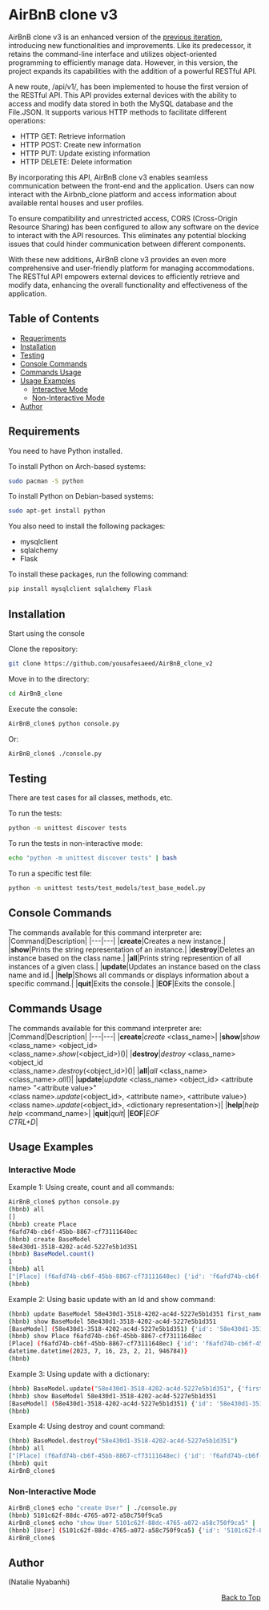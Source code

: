 <a name="readme-top"></a>

# AirBnB clone v3

AirBnB clone v3 is an enhanced version of the [previous iteration](https://github.com/yousafesaeed/AirBnB_clone_v2), introducing new functionalities and improvements. Like its predecessor, it retains the command-line interface and utilizes object-oriented programming to efficiently manage data. However, in this version, the project expands its capabilities with the addition of a powerful RESTful API.

A new route, /api/v1/, has been implemented to house the first version of the RESTful API. This API provides external devices with the ability to access and modify data stored in both the MySQL database and the File.JSON. It supports various HTTP methods to facilitate different operations:

- HTTP GET: Retrieve information
- HTTP POST: Create new information
- HTTP PUT: Update existing information
- HTTP DELETE: Delete information

By incorporating this API, AirBnB clone v3 enables seamless communication between the front-end and the application. Users can now interact with the Airbnb_clone platform and access information about available rental houses and user profiles.

To ensure compatibility and unrestricted access, CORS (Cross-Origin Resource Sharing) has been configured to allow any software on the device to interact with the API resources. This eliminates any potential blocking issues that could hinder communication between different components.

With these new additions, AirBnB clone v3 provides an even more comprehensive and user-friendly platform for managing accommodations. The RESTful API empowers external devices to efficiently retrieve and modify data, enhancing the overall functionality and effectiveness of the application.

## Table of Contents

-   [Requeriments](#requeriments)
-   [Installation](#installation)
-   [Testing](#testing)
-   [Console Commands](#console-commands)
-   [Commands Usage](#commands-usage)
-   [Usage Examples](#usage-examples)
    -   [Interactive Mode](#interactive-mode)
    -   [Non-Interactive Mode](#non-interactive-mode)
-   [Author](#author)

## Requirements

You need to have Python installed.

To install Python on Arch-based systems:

```bash
sudo pacman -S python
```

To install Python on Debian-based systems:

```bash
sudo apt-get install python
```

You also need to install the following packages:

- mysqlclient
- sqlalchemy
- Flask

To install these packages, run the following command:

```sh
pip install mysqlclient sqlalchemy Flask
```

## Installation

Start using the console

Clone the repository:

```bash
git clone https://github.com/yousafesaeed/AirBnB_clone_v2
```

Move in to the directory:

```bash
cd AirBnB_clone
```

Execute the console:

```bash
AirBnB_clone$ python console.py
```

Or:

```bash
AirBnB_clone$ ./console.py
```

## Testing

There are test cases for all classes, methods, etc.

To run the tests:

```bash
python -m unittest discover tests
```

To run the tests in non-interactive mode:

```bash
echo "python -m unittest discover tests" | bash
```

To run a specific test file:

```bash
python -m unittest tests/test_models/test_base_model.py
```

## Console Commands

The commands available for this command interpreter are:
|Command|Description|
|---|---|
|__create__|Creates a new instance.|
|__show__|Prints the string representation of an instance.|
|__destroy__|Deletes an instance based on the class name.|
|__all__|Prints string represention of all instances of a given class.|
|__update__|Updates an instance based on the class name and id.|
|__help__|Shows all commands or displays information about a specific command.|
|__quit__|Exits the console.|
|__EOF__|Exits the console.|

## Commands Usage

The commands available for this command interpreter are:
|Command|Description|
|---|---|
|__create__|_create_ &lt;class_name&gt;|
|__show__|_show_ &lt;class_name&gt; &lt;object_id&gt;<br>&lt;class_name&gt;._show_(&lt;object_id&gt;)()|
|__destroy__|_destroy_ &lt;class_name&gt; &lt;object_id<br>&lt;class_name&gt;._destroy_(&lt;object_id&gt;)()|
|__all__|_all_ &lt;class_name&gt;<br>&lt;class_name&gt;._all_()|
|__update__|_update_ &lt;class_name&gt; &lt;object_id&gt; &lt;attribute name&gt; "&lt;attribute value&gt;"<br>&lt;class name&gt;._update_(&lt;object_id&gt;, &lt;attribute name&gt;, &lt;attribute value&gt;)<br>&lt;class name&gt;._update_(&lt;object_id&gt;, &lt;dictionary representation&gt;)|
|__help__|_help_<br>_help_ &lt;command_name&gt;|
|__quit__|_quit_|
|__EOF__|_EOF_<br>_CTRL+D_|

## Usage Examples

### Interactive Mode

Example 1: Using create, count and all commands:

```bash
AirBnB_clone$ python console.py
(hbnb) all
[]
(hbnb) create Place
f6afd74b-cb6f-45bb-8867-cf73111648ec
(hbnb) create BaseModel
58e430d1-3518-4202-ac4d-5227e5b1d351
(hbnb) BaseModel.count()
1
(hbnb) all
["[Place] (f6afd74b-cb6f-45bb-8867-cf73111648ec) {'id': 'f6afd74b-cb6f-45bb-8867-cf73111648ec', 'created_at': datetime.datetime(2023, 7, 16, 23, 2, 21, 946784), 'updated_at': datetime.datetime(2023, 7, 16, 23, 2, 21, 946784)}", "[BaseModel] (58e430d1-3518-4202-ac4d-5227e5b1d351) {'id': '58e430d1-3518-4202-ac4d-5227e5b1d351', 'created_at': datetime.datetime(2023, 7, 16, 23, 2, 34, 299874), 'updated_at': datetime.datetime(2023, 7, 16, 23, 2, 34, 299874)}"]
(hbnb)
```

Example 2: Using basic update with an Id and show command:

```bash
(hbnb) update BaseModel 58e430d1-3518-4202-ac4d-5227e5b1d351 first_name "Value"
(hbnb) show BaseModel 58e430d1-3518-4202-ac4d-5227e5b1d351
[BaseModel] (58e430d1-3518-4202-ac4d-5227e5b1d351) {'id': '58e430d1-3518-4202-ac4d-5227e5b1d351', 'created_at': datetime.datetime(2023, 7, 16, 23, 2, 34, 299874), 'updated_at': datetime.datetime(2023, 7, 16, 23, 2, 34, 299874), 'first_name': 'Value'}
(hbnb) show Place f6afd74b-cb6f-45bb-8867-cf73111648ec
[Place] (f6afd74b-cb6f-45bb-8867-cf73111648ec) {'id': 'f6afd74b-cb6f-45bb-8867-cf73111648ec', 'created_at': datetime.datetime(2023, 7, 16, 23, 2, 21, 946784), 'updated_at':
datetime.datetime(2023, 7, 16, 23, 2, 21, 946784)}
(hbnb)
```

Example 3: Using update with a dictionary:

```bash
(hbnb) BaseModel.update("58e430d1-3518-4202-ac4d-5227e5b1d351", {'first_name': "yousef", 'age': 21})
(hbnb) show BaseModel 58e430d1-3518-4202-ac4d-5227e5b1d351
[BaseModel] (58e430d1-3518-4202-ac4d-5227e5b1d351) {'id': '58e430d1-3518-4202-ac4d-5227e5b1d351', 'created_at': datetime.datetime(2023, 7, 16, 23, 2, 34, 299874), 'updated_at': datetime.datetime(2023, 7, 16, 23, 2, 34, 299874), 'first_name': 'yousef', 'age': 21}
(hbnb)
```

Example 4: Using destroy and count command:

```bash
(hbnb) BaseModel.destroy("58e430d1-3518-4202-ac4d-5227e5b1d351")
(hbnb) all
["[Place] (f6afd74b-cb6f-45bb-8867-cf73111648ec) {'id': 'f6afd74b-cb6f-45bb-8867-cf73111648ec', 'created_at': datetime.datetime(2023, 7, 16, 23, 2, 21, 946784), 'updated_at': datetime.datetime(2023, 7, 16, 23, 2, 21, 946784)}"]
(hbnb) quit
AirBnB_clone$
```

### Non-Interactive Mode

```bash
AirBnB_clone$ echo "create User" | ./console.py
(hbnb) 5101c62f-88dc-4765-a072-a58c750f9ca5
AirBnB_clone$ echo "show User 5101c62f-88dc-4765-a072-a58c750f9ca5" | ./console.py
(hbnb) [User] (5101c62f-88dc-4765-a072-a58c750f9ca5) {'id': '5101c62f-88dc-4765-a072-a58c750f9ca5', 'created_at': datetime.datetime(2023, 7, 16, 23, 12, 41, 102504), 'updated_at': datetime.datetime(2023, 7, 16, 23, 12, 41, 103200)}
AirBnB_clone$
```

## Author

(Natalie Nyabanhi)

<p align="right"><a href="#readme-top">Back to Top</a></p>
